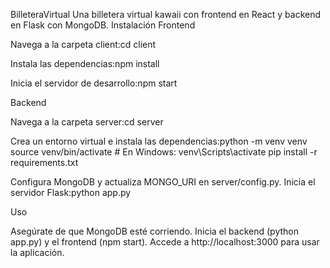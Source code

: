BilleteraVirtual
Una billetera virtual kawaii con frontend en React y backend en Flask con MongoDB.
Instalación
Frontend

Navega a la carpeta client:cd client


Instala las dependencias:npm install


Inicia el servidor de desarrollo:npm start



Backend

Navega a la carpeta server:cd server


Crea un entorno virtual e instala las dependencias:python -m venv venv
source venv/bin/activate  # En Windows: venv\Scripts\activate
pip install -r requirements.txt


Configura MongoDB y actualiza MONGO_URI en server/config.py.
Inicia el servidor Flask:python app.py



Uso

Asegúrate de que MongoDB esté corriendo.
Inicia el backend (python app.py) y el frontend (npm start).
Accede a http://localhost:3000 para usar la aplicación.

